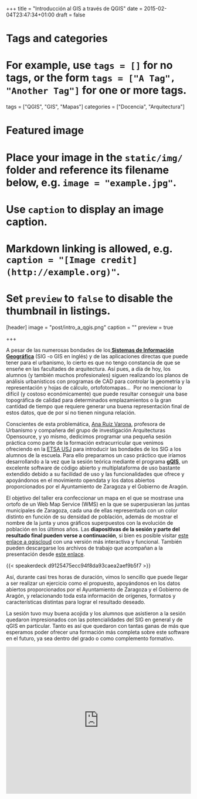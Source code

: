 +++
title = "Introducción al GIS a través de QGIS"
date = 2015-02-04T23:47:34+01:00
draft = false

# Tags and categories
# For example, use `tags = []` for no tags, or the form `tags = ["A Tag", "Another Tag"]` for one or more tags.
tags = ["QGIS", "GIS", "Mapas"]
categories = ["Docencia", "Arquitectura"]

# Featured image
# Place your image in the `static/img/` folder and reference its filename below, e.g. `image = "example.jpg"`.
# Use `caption` to display an image caption.
#   Markdown linking is allowed, e.g. `caption = "[Image credit](http://example.org)"`.
# Set `preview` to `false` to disable the thumbnail in listings.
[header]
image = "post/intro_a_qgis.png"
caption = ""
preview = true

+++

A pesar de las numerosas bondades de los<a href="https://es.wikipedia.org/wiki/Sistema_de_Informaci%C3%B3n_Geogr%C3%A1fica" class="ext" target="_blank"><strong> Sistemas de Información Geográfica</strong></a> (SIG -o GIS en inglés) y de las aplicaciones directas que puede tener para el urbanismo, lo cierto es que no tengo constancia de que se enseñe en las facultades de arquitectura. Así pues, a día de hoy, los alumnos (y también muchos profesionales) siguen realizando los planos de análisis urbanísticos con programas de CAD para controlar la geometría y la representación y hojas de cálculo, ortofotomapas...&nbsp; Por no mencionar lo difícil (y costoso económicamente) que puede resultar conseguir una base topográfica de calidad para determinados emplazamientos o la gran cantidad de tiempo que requiere generar una buena representación final de estos datos, que de por sí no tienen ninguna relación.</p>
<p>Conscientes de esta problemática, <a href="http://etsa.usj.es/es/docentes/ana-ruiz-varona" class="ext" target="_blank">Ana Ruiz Varona</a>, profesora de Urbanismo y compañera del grupo de investigación Arquitecturas Opensource, y yo mismo, dedicimos programar una pequeña sesión práctica como parte de la formación extracurricular que venimos ofreciendo en la <a href="http://etsa.usj.es/es" class="ext" target="_blank">ETSA USJ</a> para introducir las bondades de los SIG a los alumnos de la escuela. Para ello preparamos un caso práctico que iríamos desarrollando a la vez que la sesión teórica mediante el programa <strong><a href="http://qgis.org" class="ext" target="_blank">gQIS</a></strong>, un excelente software de código abierto y multiplataforma de uso bastante extendido debido a su facilidad de uso y las funcionalidades que ofrece y apoyándonos en el movimiento opendata y los datos abiertos proporcionados por el Ayuntamiento de Zaragoza y el Gobierno de Aragón.</p>
<p>El objetivo del taller era confeccionar un mapa en el que se mostrase una ortofo de un Web Map Service (WMS) en la que se superpusieran las juntas municipales de Zaragoza, cada una de ellas representada con un color distinto en función de su densidad de población, además de mostrar el nombre de la junta y unos gráficos superpuestos con la evolución de población en los últimos años. Las <strong>diapositivas de la sesión y parte del resultado final pueden verse a continuación</strong>, si bien es posible visitar <a href="http://qgiscloud.com/ccamara/demo_curso_qgis_02" class="ext" target="_blank">este enlace a qgiscloud</a> con una versión más interactiva y funcional. También pueden descargarse los archivos de trabajo que acompañan a la presentación desde <a href="https://www.dropbox.com/sh/zfwnt0a9mulzixf/AACsI-jVrUSlZYs7CM2uN519a?dl=0" class="ext" target="_blank">este enlace</a>.</p>

{{< speakerdeck d9125475ecc94f8da93caea2aef9b5f7 >}}

<p>Así, durante casi tres horas de duración, vimos lo sencillo que puede llegar a ser realizar un ejercicio como el propuesto, apoyándonos en los datos abiertos proporcionados por el Ayuntamiento de Zaragoza y el Gobierno de Aragón, y relacionando toda esta información de orígenes, formatos y características distintas para lograr el resultado deseado.</p><p>La sesión tuvo muy buena acojida y los alumnos que asistieron a la sesión quedaron impresionados con las potencialidades del SIG en general y de qGIS en particular. Tanto es así que quedaron con tantas ganas de más que esperamos poder ofrecer una formación más completa sobre este software en el futuro, ya sea dentro del grado o como complemento formativo.</p>
<p><iframe src="https://m.qgiscloud.com/ccamara/demo_curso_qgis_02" width="100%" height="400px" frameborder="0">Ver versión completa</iframe>

